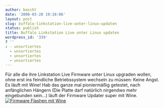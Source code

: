 ```yaml
---
author: bascht
date: '2008-03-28 19:18:06'
layout: post
slug: buffalo-linkstation-live-unter-linux-updaten
status: publish
title: Buffalo Linkstation Live unter Linux updaten
wordpress_id: '339'
? ''
: - unsortiertes
  - unsortiertes
  - unsortiertes
  - unsortiertes
---
```


Für alle die ihre Linkstation Live Firmware unter Linux upgraden
wollen, ohne erst ins feindliche Betriebssystem wechseln zu müssen:
Keine Angst. Es läuft mit Wine! Hab das ganze mal pioniermäßig
getestet, nach anfänglichen Hängern (Die Platte darf natürlich
nirgendwo mehr eingebunden sein...) läuft der Firmware Updater
super mit Wine.
[![Firmware Flashen mit Wine](http://www.bascht.com/uploads/2008/03/nas_flash.png)](http://www.bascht.com/uploads/2008/03/nas_flash.png "Firmware Flashen mit Wine")


